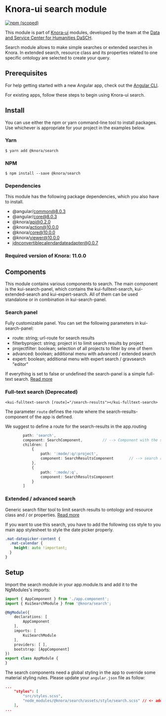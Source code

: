 # Knora-ui search module

[![npm (scoped)](https://img.shields.io/npm/v/@knora/search.svg)](https://www.npmjs.com/package/@knora/search)

This module is part of [Knora-ui](https://github.com/dasch-swiss/knora-ui) modules, developed by the team at the [Data and Service Center for Humanities DaSCH](http://dasch.swiss).

Search module allows to make simple searches or extended searches in Knora. In extended search, resource class and its properties related to one specific ontology are selected to create your query.

## Prerequisites

For help getting started with a new Angular app, check out the [Angular CLI](https://cli.angular.io/).

For existing apps, follow these steps to begin using Knora-ui search.

## Install

You can use either the npm or yarn command-line tool to install packages. Use whichever is appropriate for your project in the examples below.

### Yarn

`$ yarn add @knora/search`

### NPM

`$ npm install --save @knora/search`

### Dependencies

This module has the following package dependencies, which you also have to install.

- @angular/common@8.0.3
- @angular/core@8.0.3
- @knora/api@0.2.0
- @knora/action@10.0.0
- @knora/core@10.0.0
- @knora/viewer@10.0.0
- jdnconvertiblecalendardateadapter@0.0.7

### Required version of Knora: 11.0.0

## Components

This module contains various components to search. The main component is the kui-search-panel, which contains the kui-fulltext-search, kui-extended-search and kui-expert-search. All of them can be used standalone or in combination in kui-search-panel.

### Search panel
Fully customizable panel. You can set the following parameters in kui-search-panel:

- route: string; url-route for search results
- filterbyproject: string; project iri to limit search results by project
- projectfilter: boolean; selection of all projects to filter by one of them
- advanced: boolean; additional menu with advanced / extended search
- expert: boolean;  additional menu with expert search / gravsearch "editor"

If everything is set to false or undefined the search-panel is a simple full-text search. [Read more](modules/search/search-panel)

### Full-text search (Deprecated)

`<kui-fulltext-search [route]="/search-results"></kui-fulltext-search>`

The parameter `route` defines the route where the search-results-component of the app is defined.

We suggest to define a route for the search-results in the app.routing

```typescript
        path: 'search',
        component: SearchComponent,         // --> Component with the search panel
        children: [
            {
                path: ':mode/:q/:project',
                component: SearchResultsComponent       // --> search results, in case of paramter filterByProject and/or projectFilter
            },
            {
                path: ':mode/:q',
                component: SearchResultsComponent
            }
        ]
```

### Extended / advanced search
Generic search filter tool to limit search results to ontology and resource class and / or properties. [Read more](modules/search/extended-search)

If you want to use this search, you have to add the following css style to you main app stylesheet to style the date picker properly.

```css
.mat-datepicker-content {
  .mat-calendar {
    height: auto !important;
  }
}
```

<!-- ### Expert search -->

<!--
### Search
It sets the simple search bar.
It contains all the methods to realise simple searches, keep in memory previous searches and reset the list of searches.

### Extended-search
It sets the extended search. Here you can search by ontology, ontology's resource and specify your search one or several properties.
For each property, it is possible to use operators such as 'exists', 'equal to', 'like', 'less than' etc. to search matches or specific values.

### Select-ontology
It manages the selection of an ontology.

### Select-resource
It manages the selection of a resource that is part of the selected ontology.

### Select-property
in the extended search form, it allows to select a property value (operator) for each property and set the value we are searching for.

For example: the property is 'like' / 'equal to' / 'greater than' etc.

-->

## Setup

Import the search module in your app.module.ts and add it to the NgModules's imports:

```typescript
import { AppComponent } from './app.component';
import { KuiSearchModule } from '@knora/search';

@NgModule({
    declarations: [
        AppComponent
    ],
    imports: [
        KuiSearchModule
    ],
    providers: [ ],
    bootstrap: [AppComponent]
})
export class AppModule {
}
```

The search components need a global styling in the app to override some material styling rules. Please update your `angular.json` file as follow:

```json
...
    "styles": [
        "src/styles.scss",
        "node_modules/@knora/search/assets/style/search.scss" // <- add this line
    ],
...
```



